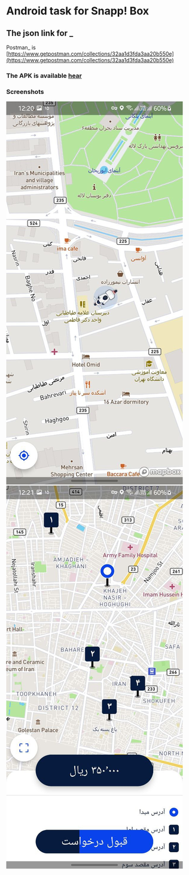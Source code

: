 # Android task for Snapp! Box

## The json link for _
Postman_ is [https://www.getpostman.com/collections/32aa1d3fda3aa20b550e](https://www.getpostman.com/collections/32aa1d3fda3aa20b550e)

### The APK is available [hear](./app/release/app-release.apk)

### Screenshots

![screenshot1](screenshot1.jpg)  
![screenshot1](screenshot2.jpg)